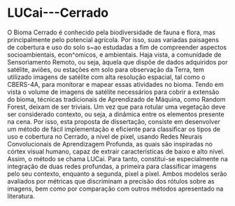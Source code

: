 # LUCai---Cerrado

O Bioma Cerrado é conhecido pela biodiversidade de fauna e flora, mas principalmente pelo potencial agrícola. Por isso, suas variadas paisagens de cobertura e uso do solo s\~ao estudadas a fim de compreender aspectos socioambientais, econ\^omicos, e ambientais. Haja vista, a comunidade de Sensoriamento Remoto, ou seja, àquela que dispõe de dados adquiridos por satélite, aviões, ou estações em solo para observação da Terra, tem utilizado imagens de satélite com alta resolução espacial, tal como o CBERS-4A, para monitorar e mapear essas atividades no bioma. Tendo em vista o volume de imagens de satélite necessários para cobrir a extensão do bioma, técnicas tradicionais de Aprendizado de  Máquina, como Random Forest, deixam de ser triviais. Um vez que para rotular uma vegetação deve ser considerado contexto, ou seja, a dinâmica entre os elementos presente na cena. Por isso, esta proposta de dissertação, consiste em desenvolver um método de fácil implementação e eficiente para classificar os tipos de uso e cobertura no Cerrado, a nível de pixel, usando Redes Neurais Convolucionais de Aprendizagem Profunda, as quais são inspiradas no córtex visual humano, capaz de extrair características de baixo e alto nível. Assim, o método se chama LUCai. Para tanto, constitui-se especialmente na integração de duas redes profundas, a primeira para classificar imagens pelo seu contexto, enquanto a segunda, pixel a pixel. Ambos modelos serão avaliados por métricas que discriminam a precisão dos rótulos sobre as imagens, bem como por comparação com outros métodos apresentado na literatura.
